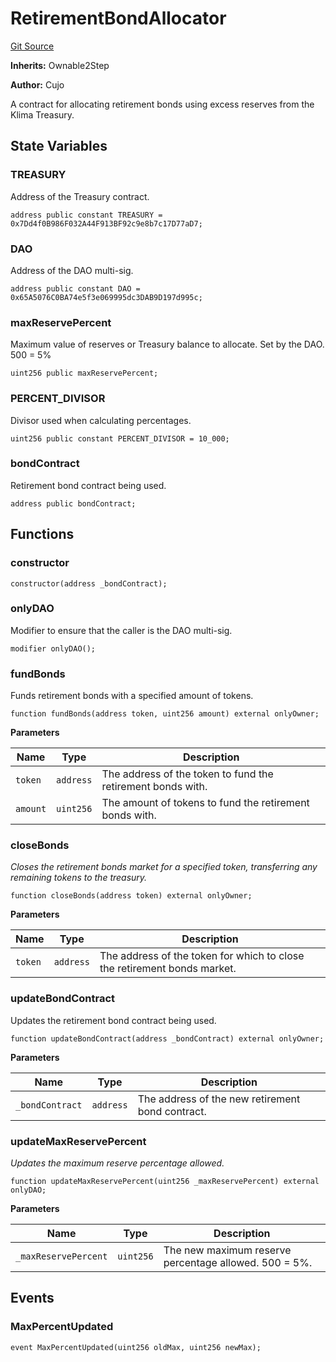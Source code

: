 # RetirementBondAllocator
[Git Source](https://github.com/KlimaDAO/klimadao-solidity/blob/0daf6561853dcea28093c3f0ddf1098de21c5de2/src/protocol/allocators/RetirementBondAllocator.sol)

**Inherits:**
Ownable2Step

**Author:**
Cujo

A contract for allocating retirement bonds using excess reserves from the Klima Treasury.


## State Variables
### TREASURY
Address of the Treasury contract.


```solidity
address public constant TREASURY = 0x7Dd4f0B986F032A44F913BF92c9e8b7c17D77aD7;
```


### DAO
Address of the DAO multi-sig.


```solidity
address public constant DAO = 0x65A5076C0BA74e5f3e069995dc3DAB9D197d995c;
```


### maxReservePercent
Maximum value of reserves or Treasury balance to allocate. Set by the DAO. 500 = 5%


```solidity
uint256 public maxReservePercent;
```


### PERCENT_DIVISOR
Divisor used when calculating percentages.


```solidity
uint256 public constant PERCENT_DIVISOR = 10_000;
```


### bondContract
Retirement bond contract being used.


```solidity
address public bondContract;
```


## Functions
### constructor


```solidity
constructor(address _bondContract);
```

### onlyDAO

Modifier to ensure that the caller is the DAO multi-sig.


```solidity
modifier onlyDAO();
```

### fundBonds

Funds retirement bonds with a specified amount of tokens.


```solidity
function fundBonds(address token, uint256 amount) external onlyOwner;
```
**Parameters**

|Name|Type|Description|
|----|----|-----------|
|`token`|`address`|The address of the token to fund the retirement bonds with.|
|`amount`|`uint256`|The amount of tokens to fund the retirement bonds with.|


### closeBonds

*Closes the retirement bonds market for a specified token, transferring any remaining tokens to the treasury.*


```solidity
function closeBonds(address token) external onlyOwner;
```
**Parameters**

|Name|Type|Description|
|----|----|-----------|
|`token`|`address`|The address of the token for which to close the retirement bonds market.|


### updateBondContract

Updates the retirement bond contract being used.


```solidity
function updateBondContract(address _bondContract) external onlyOwner;
```
**Parameters**

|Name|Type|Description|
|----|----|-----------|
|`_bondContract`|`address`|The address of the new retirement bond contract.|


### updateMaxReservePercent

*Updates the maximum reserve percentage allowed.*


```solidity
function updateMaxReservePercent(uint256 _maxReservePercent) external onlyDAO;
```
**Parameters**

|Name|Type|Description|
|----|----|-----------|
|`_maxReservePercent`|`uint256`|The new maximum reserve percentage allowed. 500 = 5%.|


## Events
### MaxPercentUpdated

```solidity
event MaxPercentUpdated(uint256 oldMax, uint256 newMax);
```

